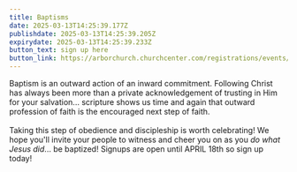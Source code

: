 ```yaml
---
title: Baptisms
date: 2025-03-13T14:25:39.177Z
publishdate: 2025-03-13T14:25:39.205Z
expirydate: 2025-03-13T14:25:39.233Z
button_text: sign up here
button_link: https://arborchurch.churchcenter.com/registrations/events/2831685
---
```

Baptism is an outward action of an inward commitment. Following Christ has always been more than a private acknowledgement of trusting in Him for your salvation... scripture shows us time and again that outward profession of faith is the encouraged next step of faith.\
\
Taking this step of obedience and discipleship is worth celebrating! We hope you'll invite your people to witness and cheer you on as you *do what Jesus did*... be baptized! Signups are open until APRIL 18th so sign up today!